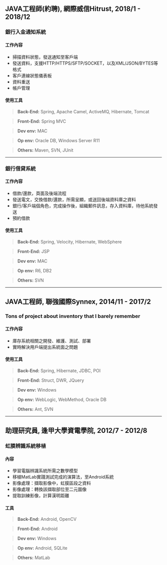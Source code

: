 JAVA工程師(約聘), 網際威信Hitrust, 2018/1 - 2018/12
---
### 銀行入金通知系統
#### 工作內容
- 掃描資料狀態，發送通知至客戶端
- 發送資料，支援HTTP/HTTPS/SFTP/SOCKET，以及XML/JSON/BYTES等格式
- 客戶連線狀態儀表板
- 資料重送
- 帳戶管理

#### 使用工具
>**Back-End:** Spring, Apache Camel, ActiveMQ, Hibernate, Tomcat

>**Front-End:** Spring MVC   

>**Dev env:** MAC

>**Op env:** Oracle DB, Windows Server R11

>**Others:** Maven, SVN, JUnit

---

### 銀行借貸系統
#### 工作內容
- 借款/還款，頁面及後端流程
- 發送電文，交換借款/還款，所需呈顯，或送回後端資料庫之資料
- 銀行/客戶端個角色，完成操作後，組織郵件訊息，存入資料庫，待他系統發送
- 預約借款

#### 使用工具

>**Back-End:** Spring, Velocity, Hibernate, WebSphere

>**Front-End:** JSP   

>**Dev env:** MAC

>**Op env:** R6, DB2

>**Others:** SVN

---
JAVA工程師, 聯強國際Synnex, 2014/11 - 2017/2
---
### Tons of project about inventory that I barely remember
#### 工作內容
- 庫存系統相關之開發、維護、測試、部署
- 實時解決用戶端提出系統面之問題

#### 使用工具
>**Back-End:** Spring, Hibernate, JDBC, POI

>**Front-End:** Struct, DWR, JQuery   

>**Dev env:** Windows

>**Op env:** WebLogic, WebMethod, Oracle DB

>**Others:** Ant, SVN

---
助理研究員, 逢甲大學資電學院, 2012/7 - 2012/8
---
### 虹膜辨識系統移植
#### 內容
- 學習電腦辨識系統所需之數學模型
- 移植MatLab實踐測試完成的演算法，至Android系統
- 影像處理：擷取影像中，虹膜區段之資料
- 影像處理：轉換該擷取部位至二元圖像
- 提取訓練影像，計算漢明距離

#### 工具
>**Back-End:** Android, OpenCV

>**Front-End:** Android   

>**Dev env:** Windows

>**Op env:** Android, SQLite

>**Others:** MatLab